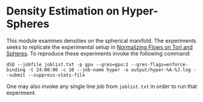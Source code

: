 # Density Estimation on Hyper-Spheres


This module examines densities on the spherical manifold. The experiments seeks to replicate the experimental setup in [Normalizing Flows on Tori and Spheres](https://arxiv.org/abs/2002.02428). To reproduce these experiments invoke the following command:
```
dSQ --jobfile joblist.txt -p gpu --gres=gpu:1 --gres-flags=enforce-binding -t 24:00:00 -c 10 --job-name hyper -o output/hyper-%A-%J.log --submit --suppress-stats-file
```
One may also invoke any single line job from `joblist.txt` in order to run that experiment.
